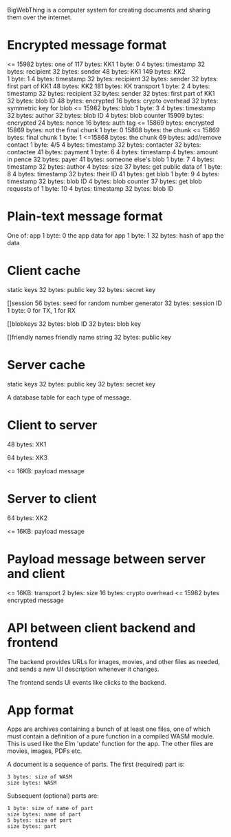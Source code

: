 BigWebThing is a computer system for creating documents and sharing them over the internet.

# Encrypted message format

<= 15982 bytes: one of
    117 bytes: KK1
        1 byte: 0
        4 bytes: timestamp
        32 bytes: recipient
        32 bytes: sender
        48 bytes: KK1
    149 bytes: KK2    
        1 byte: 1
        4 bytes: timestamp
        32 bytes: recipient
        32 bytes: sender
        32 bytes: first part of KK1
        48 bytes: KK2
    181 bytes: KK transport
        1 byte: 2
        4 bytes: timestamp
        32 bytes: recipient
        32 bytes: sender
        32 bytes: first part of KK1
        32 bytes: blob ID
        48 bytes: encrypted
            16 bytes: crypto overhead
            32 bytes: symmetric key for blob
    <= 15982 bytes: blob
        1 byte: 3
        4 bytes: timestamp
        32 bytes: author
        32 bytes: blob ID
        4 bytes: blob counter
        15909 bytes: encrypted
            24 bytes: nonce
            16 bytes: auth tag
            <= 15869 bytes: encrypted
                15869 bytes: not the final chunk
                    1 byte: 0
                    15868 bytes: the chunk
                <= 15869 bytes: final chunk
                    1 byte: 1
                    <=15868 bytes: the chunk
    69 bytes: add/remove contact
        1 byte: 4/5 
        4 bytes: timestamp
        32 bytes: contacter
        32 bytes: contactee
    41 bytes: payment
        1 byte: 6
        4 bytes: timestamp
        4 bytes: amount in pence
        32 bytes: payer
    41 bytes: someone else's blob
        1 byte: 7
        4 bytes: timestamp
        32 bytes: author
        4 bytes: size
    37 bytes: get public data of
        1 byte: 8
        4 bytes: timestamp
        32 bytes: their ID
    41 bytes: get blob
        1 byte: 9
        4 bytes: timestamp
        32 bytes: blob ID
        4 bytes: blob counter
    37 bytes: get blob requests of
        1 byte: 10
        4 bytes: timestamp
        32 bytes: blob ID

# Plain-text message format

One of:
    app
        1 byte: 0
        the app
    data for app
        1 byte: 1
        32 bytes: hash of app
        the data

# Client cache

static keys
    32 bytes: public key
    32 bytes: secret key

[]session
    56 bytes: seed for random number generator
    32 bytes: session ID
    1 byte: 0 for TX, 1 for RX

[]blobkeys
    32 bytes: blob ID
    32 bytes: blob key

[]friendly names
    friendly name string
    32 bytes: public key

# Server cache

static keys
    32 bytes: public key
    32 bytes: secret key

A database table for each type of message.

# Client to server

48 bytes: XK1 

64 bytes: XK3

<= 16KB: payload message

# Server to client

64 bytes: XK2

<= 16KB: payload message

# Payload message between server and client

<= 16KB: transport
    2 bytes: size
    16 bytes: crypto overhead
    <= 15982 bytes
        encrypted message

# API between client backend and frontend

The backend provides URLs for images, movies, and other files as needed, and sends a new UI description whenever it changes.

The frontend sends UI events like clicks to the backend.

# App format

Apps are archives containing a bunch of at least one files, one of which must contain a definition of a pure function in a compiled WASM module. This is used like the Elm 'update' function for the app. The other files are movies, images, PDFs etc.

A document is a sequence of parts. The first (required) part is:

    3 bytes: size of WASM
    size bytes: WASM

Subsequent (optional) parts are:

    1 byte: size of name of part
    size bytes: name of part
    5 bytes: size of part
    size bytes: part
